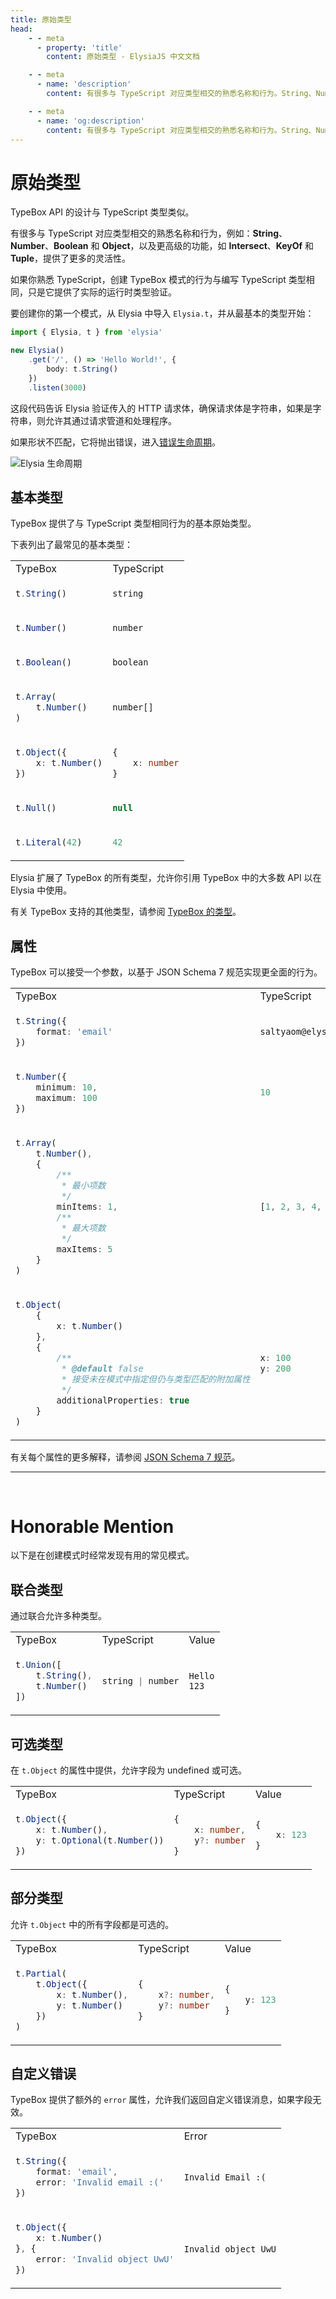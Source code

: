 ```yaml
---
title: 原始类型
head:
    - - meta
      - property: 'title'
        content: 原始类型 - ElysiaJS 中文文档

    - - meta
      - name: 'description'
        content: 有很多与 TypeScript 对应类型相交的熟悉名称和行为。String、Number、Boolean 和 Object 以及更高级的功能，如 Intersect、KeyOf 和 Tuple，提供了更多的灵活性。如果你熟悉 TypeScript，创建 TypeBox 模式的行为与编写 TypeScript 类型相同，只是它提供了实际的运行时类型验证。

    - - meta
      - name: 'og:description'
        content: 有很多与 TypeScript 对应类型相交的熟悉名称和行为。String、Number、Boolean 和 Object 以及更高级的功能，如 Intersect、KeyOf 和 Tuple，提供了更多的灵活性。如果你熟悉 TypeScript，创建 TypeBox 模式的行为与编写 TypeScript 类型相同，只是它提供了实际的运行时类型验证。
---
```


# 原始类型

TypeBox API 的设计与 TypeScript 类型类似。

有很多与 TypeScript 对应类型相交的熟悉名称和行为，例如：**String**、**Number**、**Boolean** 和 **Object**，以及更高级的功能，如 **Intersect**、**KeyOf** 和 **Tuple**，提供了更多的灵活性。

如果你熟悉 TypeScript，创建 TypeBox 模式的行为与编写 TypeScript 类型相同，只是它提供了实际的运行时类型验证。

要创建你的第一个模式，从 Elysia 中导入 `Elysia.t`，并从最基本的类型开始：

```typescript twoslash
import { Elysia, t } from 'elysia'

new Elysia()
    .get('/', () => 'Hello World!', {
        body: t.String()
    })
    .listen(3000)
```

这段代码告诉 Elysia 验证传入的 HTTP 请求体，确保请求体是字符串，如果是字符串，则允许其通过请求管道和处理程序。

如果形状不匹配，它将抛出错误，进入[错误生命周期](/essential/life-cycle.html#events)。

![Elysia 生命周期](/assets/lifecycle.webp)

## 基本类型

TypeBox 提供了与 TypeScript 类型相同行为的基本原始类型。

下表列出了最常见的基本类型：

<table class="md-table">
<tr>
<td>TypeBox</td>
<td>TypeScript</td>
</tr>

<tr>
<td>

```typescript
t.String()
```

</td>
<td>

```typescript
string
```

</td>
</tr>

<tr>
<td>

```typescript
t.Number()
```

</td>
<td>

```typescript
number
```

</td>
</tr>

<tr>
<td>

```typescript
t.Boolean()
```

</td>
<td>

```typescript
boolean
```

</td>
</tr>

<tr>
<td>

```typescript
t.Array(
    t.Number()
)
```

</td>
<td>

```typescript
number[]
```

</td>
</tr>

<tr>
<td>

```typescript
t.Object({
    x: t.Number()
})
```

</td>
<td>

```typescript
{
    x: number
}
```

</td>
</tr>

<tr>
<td>

```typescript
t.Null()
```

</td>
<td>

```typescript
null
```

</td>
</tr>

<tr>
<td>

```typescript
t.Literal(42)
```

</td>
<td>

```typescript
42
```

</td>
</tr>

</table>

Elysia 扩展了 TypeBox 的所有类型，允许你引用 TypeBox 中的大多数 API 以在 Elysia 中使用。

有关 TypeBox 支持的其他类型，请参阅 [TypeBox 的类型](https://github.com/sinclairzx81/typebox#json-types)。

## 属性

TypeBox 可以接受一个参数，以基于 JSON Schema 7 规范实现更全面的行为。

<table class="md-table">
<tr>
<td>TypeBox</td>
<td>TypeScript</td>
</tr>

<tr>
<td>

```typescript
t.String({
    format: 'email'
})
```

</td>
<td>

```typescript
saltyaom@elysiajs.com
```

</td>
</tr>

<tr>
<td>

```typescript
t.Number({
    minimum: 10,
    maximum: 100
})
```

</td>
<td>

```typescript
10
```

</td>
</tr>

<tr>
<td>

```typescript
t.Array(
    t.Number(),
    {
        /**
         * 最小项数
         */
        minItems: 1,
        /**
         * 最大项数
         */
        maxItems: 5
    }
)
```

</td>
<td>

```typescript
[1, 2, 3, 4, 5]
```

</td>
</tr>

<tr>
<td>

```typescript
t.Object(
    {
        x: t.Number()
    },
    {
        /**
         * @default false
         * 接受未在模式中指定但仍与类型匹配的附加属性
         */
        additionalProperties: true
    }
)
```

</td>
<td>

```typescript
x: 100
y: 200
```

</td>
</tr>

</table>

有关每个属性的更多解释，请参阅 [JSON Schema 7 规范](https://json-schema.org/draft/2020-12/json-schema-validation)。

---

<br>

# Honorable Mention

以下是在创建模式时经常发现有用的常见模式。

## 联合类型

通过联合允许多种类型。

<table class="md-table">
<tr>
<td>TypeBox</td>
<td>TypeScript</td>
<td>Value</td>
</tr>

<tr>
<td>

```typescript
t.Union([
    t.String(),
    t.Number()
])
```

</td>
<td>

```typescript
string | number
```

</td>

<td>

```
Hello
123
```

</td>
</tr>

</table>

## 可选类型

在 `t.Object` 的属性中提供，允许字段为 undefined 或可选。

<table class="md-table">
<tr>
<td>TypeBox</td>
<td>TypeScript</td>
<td>Value</td>
</tr>

<tr>
<td>

```typescript
t.Object({
    x: t.Number(),
    y: t.Optional(t.Number())
})
```

</td>
<td>

```typescript
{
    x: number,
    y?: number
}
```

</td>

<td>

```typescript
{
    x: 123
}
```

</td>
</tr>

</table>

## 部分类型

允许 `t.Object` 中的所有字段都是可选的。

<table class="md-table">
<tr>
<td>TypeBox</td>
<td>TypeScript</td>
<td>Value</td>
</tr>

<tr>
<td>

```typescript
t.Partial(
    t.Object({
        x: t.Number(),
        y: t.Number()
    })
)
```

</td>
<td>

```typescript
{
    x?: number,
    y?: number
}
```

</td>

<td>

```typescript
{
    y: 123
}
```

</td>
</tr>

</table>

## 自定义错误

TypeBox 提供了额外的 `error` 属性，允许我们返回自定义错误消息，如果字段无效。

<table class="md-table">
<tr>
<td>TypeBox</td>
<td>Error</td>
</tr>

<tr>
<td>

```typescript
t.String({
    format: 'email',
    error: 'Invalid email :('
})
```

</td>
<td>

```
Invalid Email :(
```

</td>
</tr>

<tr>
<td>

```typescript
t.Object({
    x: t.Number()
}, {
    error: 'Invalid object UwU'
})
```

</td>
<td>

```
Invalid object UwU
```

</td>
</tr>

</table>
